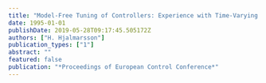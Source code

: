 ```yaml
---
title: "Model-Free Tuning of Controllers: Experience with Time-Varying Linear Systems"
date: 1995-01-01
publishDate: 2019-05-28T09:17:45.505172Z
authors: ["H. Hjalmarsson"]
publication_types: ["1"]
abstract: ""
featured: false
publication: "*Proceedings of European Control Conference*"
---
```


